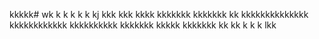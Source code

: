 kkkkk# wk
k
k
k
k
k
kj
kkk
kkk
kkkk
kkkkkkk
kkkkkkk
kk
kkkkkkkkkkkkkk
kkkkkkkkkkkk
kkkkkkkkkk
kkkkkkk
kkkkk
kkkkkkk
kk
kk
k
k
k
lkk
